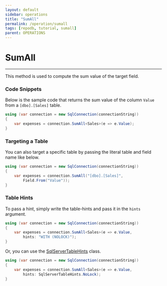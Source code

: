```yaml
---
layout: default
sidebar: operations
title: "SumAll"
permalink: /operation/sumall
tags: [repodb, tutorial, sumall]
parent: OPERATIONS
---
```


# SumAll

---

This method is used to compute the sum value of the target field.

### Code Snippets

Below is the sample code that returns the sum value of the column `Value` from a `[dbo].[Sales]` table.

```csharp
using (var connection = new SqlConnection(connectionString))
{
    var expenses = connection.SumAll<Sales>(e => e.Value);
}
```

### Targeting a Table

You can also target a specific table by passing the literal table and field name like below.

```csharp
using (var connection = new SqlConnection(connectionString))
{
    var expenses = connection.SumAll("[dbo].[Sales]",
        Field.From("Value"));
}
```

### Table Hints

To pass a hint, simply write the table-hints and pass it in the `hints` argument.

```csharp
using (var connection = new SqlConnection(connectionString))
{
    var expenses = connection.SumAll<Sales>(e => e.Value,
        hints: "WITH (NOLOCK)");
}
```

Or, you can use the [SqlServerTableHints](/class/sqlservertablehints) class.

```csharp
using (var connection = new SqlConnection(connectionString))
{
    var expenses = connection.SumAll<Sales>(e => e.Value,
        hints: SqlServerTableHints.NoLock);
}
```
